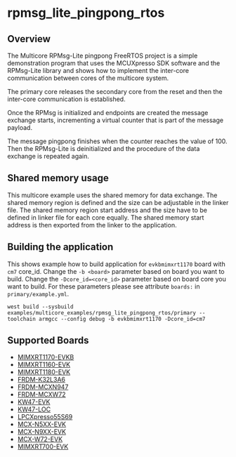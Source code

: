 # rpmsg_lite_pingpong_rtos

## Overview

The Multicore RPMsg-Lite pingpong FreeRTOS project is a simple demonstration program that uses the
MCUXpresso SDK software and the RPMsg-Lite library and shows how to implement the inter-core
communication between cores of the multicore system.

The primary core releases the secondary core from the reset and then the inter-core communication is established.

Once the RPMsg is initialized and endpoints are created the message exchange starts, incrementing a
virtual counter that is part of the message payload.

The message pingpong finishes when the counter reaches the value of 100.
Then the RPMsg-Lite is deinitialized and the procedure of the data exchange is repeated again.

## Shared memory usage

This multicore example uses the shared memory for data exchange. The shared memory region is
defined and the size can be adjustable in the linker file.
The shared memory region start address and the size have to be defined in linker file for each core equally.
The shared memory start address is then exported from the linker to the application.

## Building the application

This shows example how to build application for `evkbmimxrt1170` board with `cm7` core_id.
Change the `-b <board>` parameter based on board you want to build.
Change the `-Dcore_id=<core_id>` parameter based on board core you want to build.
For these parameters please see attribute `boards:` in `primary/example.yml`.

```
west build --sysbuild examples/multicore_examples/rpmsg_lite_pingpong_rtos/primary --toolchain armgcc --config debug -b evkbmimxrt1170 -Dcore_id=cm7
```

## Supported Boards

- [MIMXRT1170-EVKB](../../_boards/evkbmimxrt1170/multicore_examples/rpmsg_lite_pingpong_rtos/example_board_readme.md)
- [MIMXRT1160-EVK](../../_boards/evkmimxrt1160/multicore_examples/rpmsg_lite_pingpong_rtos/example_board_readme.md)
- [MIMXRT1180-EVK](../../_boards/evkmimxrt1180/multicore_examples/rpmsg_lite_pingpong_rtos/example_board_readme.md)
- [FRDM-K32L3A6](../../_boards/frdmk32l3a6/multicore_examples/rpmsg_lite_pingpong_rtos/example_board_readme.md)
- [FRDM-MCXN947](../../_boards/frdmmcxn947/multicore_examples/rpmsg_lite_pingpong_rtos/example_board_readme.md)
- [FRDM-MCXW72](../../_boards/frdmmcxw72/multicore_examples/rpmsg_lite_pingpong_rtos/example_board_readme.md)
- [KW47-EVK](../../_boards/kw47evk/multicore_examples/rpmsg_lite_pingpong_rtos/example_board_readme.md)
- [KW47-LOC](../../_boards/kw47loc/multicore_examples/rpmsg_lite_pingpong_rtos/example_board_readme.md)
- [LPCXpresso55S69](../../_boards/lpcxpresso55s69/multicore_examples/rpmsg_lite_pingpong_rtos/example_board_readme.md)
- [MCX-N5XX-EVK](../../_boards/mcxn5xxevk/multicore_examples/rpmsg_lite_pingpong_rtos/example_board_readme.md)
- [MCX-N9XX-EVK](../../_boards/mcxn9xxevk/multicore_examples/rpmsg_lite_pingpong_rtos/example_board_readme.md)
- [MCX-W72-EVK](../../_boards/mcxw72evk/multicore_examples/rpmsg_lite_pingpong_rtos/example_board_readme.md)
- [MIMXRT700-EVK](../../_boards/mimxrt700evk/multicore_examples/rpmsg_lite_pingpong_rtos/example_board_readme.md)
